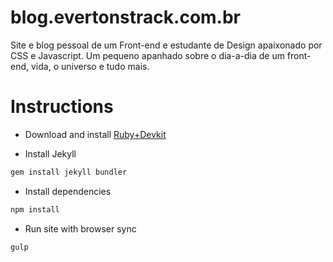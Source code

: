 # blog.evertonstrack.com.br
Site e blog pessoal de um Front-end e estudante de Design apaixonado por CSS e Javascript. Um pequeno apanhado sobre o dia-a-dia de um front-end, vida, o universo e tudo mais.

# Instructions

- Download and install [Ruby+Devkit](https://rubyinstaller.org/downloads/)

- Install Jekyll

```javascript
gem install jekyll bundler
```

- Install dependencies
```javascript
npm install
```

- Run site with browser sync
```javascript
gulp
```
